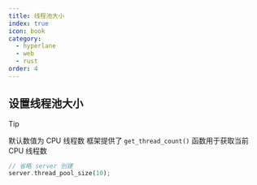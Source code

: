 ```yaml
---
title: 线程池大小
index: true
icon: book
category:
  - hyperlane
  - web
  - rust
order: 4
---
```


## 设置线程池大小

> [!tip]
> 默认数值为 CPU 线程数
> 框架提供了 `get_thread_count()` 函数用于获取当前 CPU 线程数

```rust
// 省略 server 创建
server.thread_pool_size(10);
```

<Bottom />
